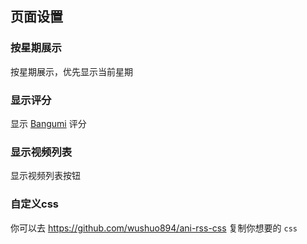 ## 页面设置

### 按星期展示

按星期展示，优先显示当前星期

### 显示评分

显示 [Bangumi](https://bgm.tv/) 评分

### 显示视频列表

显示视频列表按钮

### 自定义css

你可以去 <https://github.com/wushuo894/ani-rss-css> 复制你想要的 `css`